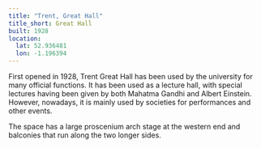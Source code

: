 ```yaml
---
title: "Trent, Great Hall"
title_short: Great Hall
built: 1928
location:
  lat: 52.936481
  lon: -1.196394
---
```


First opened in 1928, Trent Great Hall has been used by the university for many official functions. It has been used as a lecture hall, with special lectures having been given by both Mahatma Gandhi and Albert Einstein. However, nowadays, it is mainly used by societies for performances and other events.

The space has a large proscenium arch stage at the western end and balconies that run along the two longer sides.

